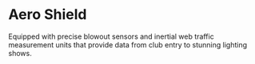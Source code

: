 Aero Shield
===========

Equipped with precise blowout sensors and inertial web traffic measurement units that provide data from club entry to stunning lighting shows.
